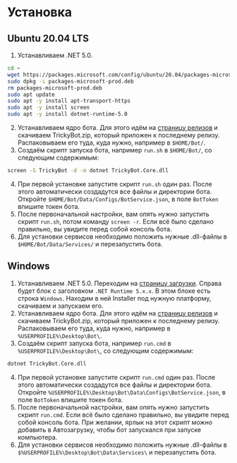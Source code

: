 # Установка
## Ubuntu 20.04 LTS
1. Устанавливаем .NET 5.0.
```bash
cd ~
wget https://packages.microsoft.com/config/ubuntu/20.04/packages-microsoft-prod.deb -O packages-microsoft-prod.deb
sudo dpkg -i packages-microsoft-prod.deb
rm packages-microsoft-prod.deb
sudo apt update
sudo apt -y install apt-transport-https
sudo apt -y install screen
sudo apt -y install dotnet-runtime-5.0
```
2. Устанавливаем ядро бота. Для этого идём на [страницу релизов](https://github.com/TrickyBestia/TrickyBot/releases) и скачиваем TrickyBot.zip, который приложен к последнему релизу. Распаковываем его туда, куда нужно, например в `$HOME/Bot/`.
3. Создаём скрипт запуска бота, например `run.sh` в `$HOME/Bot/`, со следующим содержимым:
```bash
screen -S TrickyBot -d -m dotnet TrickyBot.Core.dll
```
4. При первой установке запустите скрипт `run.sh` один раз. После этого автоматически создадутся все файлы и директории бота.  
Откройте `$HOME/Bot/Data/Configs/BotService.json`, в поле `BotToken` впишите токен бота.
5. После первоначальной настройки, вам опять нужно запустить скрипт `run.sh`, потом команду `screen -r`. Если всё было сделано правильно, вы увидите перед собой консоль бота.
6. Для установки сервисов необходимо положить нужные .dll-файлы в `$HOME/Bot/Data/Services/` и перезапустить бота.
## Windows
1. Устанавливаем .NET 5.0. Переходим на [страницу загрузки](https://dotnet.microsoft.com/download/dotnet/5.0). Справа будет блок с заголовком `.NET Runtime 5.x.x`. В этом блоке есть строка `Windows`. Находим в ней Installer под нужную платформу, скачиваем и запускаем его.
2. Устанавливаем ядро бота. Для этого идём на [страницу релизов](https://github.com/TrickyBestia/TrickyBot/releases) и скачиваем TrickyBot.zip, который приложен к последнему релизу. Распаковываем его туда, куда нужно, например в `%USERPROFILE%\Desktop\Bot\`.
3. Создаём скрипт запуска бота, например `run.cmd` в `%USERPROFILE%\Desktop\Bot\`, со следующим содержимым:
```bash
dotnet TrickyBot.Core.dll
```
4. При первой установке запустите скрипт `run.cmd` один раз. После этого автоматически создадутся все файлы и директории бота.  
Откройте `%USERPROFILE%\Desktop\Bot\Data\Configs\BotService.json`, в поле `BotToken` впишите токен бота.
5. После первоначальной настройки, вам опять нужно запустить скрипт `run.cmd`. Если всё было сделано правильно, вы увидите перед собой консоль бота. При желании, ярлык на этот скрипт можно добавить в Автозагрузку, чтобы бот запускался при запуске компьютера.
6. Для установки сервисов необходимо положить нужные .dll-файлы в `$%USERPROFILE%\Desktop\Bot\Data\Services\` и перезапустить бота.